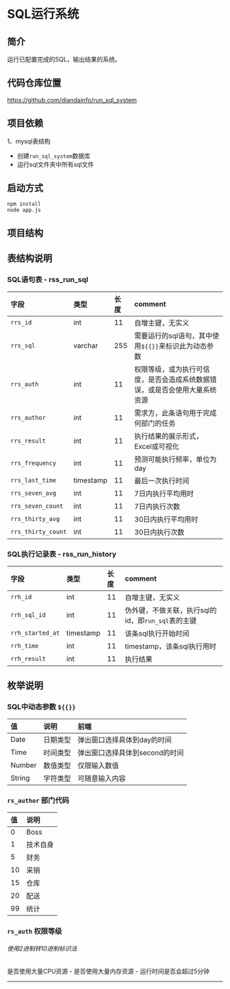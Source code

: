 
# SQL运行系统

## 简介 
运行已配置完成的SQL，输出结果的系统。

## 代码仓库位置
https://github.com/diandainfo/run_sql_system

## 项目依赖
1、mysql表结构
- 创建`run_sql_system`数据库
- 运行sql文件夹中所有sql文件

## 启动方式
```
npm install 
node app.js
```

## 项目结构

## 表结构说明

### SQL语句表 - rss_run_sql

|字段|类型|长度|comment|
|:---|:---|:---|:---|
|`rrs_id`|int|11|自增主键，无实义|
|`rrs_sql`|varchar|255|需要运行的sql语句，其中使用`${{}}`来标识此为动态参数|
|`rrs_auth`|int|11|权限等级，或为执行可信度，是否会造成系统数据错误，或是否会使用大量系统资源|
|`rrs_author`|int|11|需求方，此条语句用于完成何部门的任务|
|`rrs_result`|int|11|执行结果的展示形式，Excel或可视化|
|`rrs_frequency`|int|11|预测可能执行频率，单位为day|
|`rrs_last_time`|timestamp|11|最后一次执行时间|
|`rrs_seven_avg`|int|11|7日内执行平均用时|
|`rrs_seven_count`|int|11|7日内执行次数|
|`rrs_thirty_avg`|int|11|30日内执行平均用时|
|`rrs_thirty_count`|int|11|30日内执行次数|

### SQL执行记录表 - rss_run_history
|字段|类型|长度|comment|
|:---|:---|:---|:---|
|`rrh_id`|int|11|自增主键，无实义|
|`rrh_sql_id`|int|11|伪外键，不做关联，执行sql的id，即`run_sql`表的主键|
|`rrh_started_at`|timestamp|11|该条sql执行开始时间|
|`rrh_time`|int|11|timestamp，该条sql执行用时|
|`rrh_result`|int|11|执行结果|

## 枚举说明
### SQL中动态参数 `${{}}`
|值|说明|前端|
|:---|:---|:---|
|Date|日期类型|弹出窗口选择具体到day的时间|
|Time|时间类型|弹出窗口选择具体到second的时间|
|Number|数值类型|仅限输入数值|
|String|字符类型|可随意输入内容|

### `rs_author` 部门代码
|值|说明|
|:---|:---|
|0|Boss|
|1|技术自身|
|5|财务|
|10|采销|
|15|仓库|
|20|配送|
|99|统计|

### `rs_auth` 权限等级
###### 使用2进制转10进制标识法
是否使用大量CPU资源 - 是否使用大量内存资源 - 运行时间是否会超过5分钟




---
